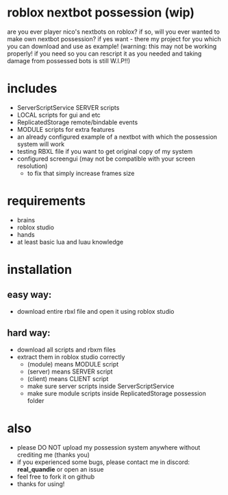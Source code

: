 # roblox nextbot possession (wip)
are you ever player nico's nextbots on roblox?
if so, will you ever wanted to make own nextbot possession?
if yes want - there my project for you which you can download and use as example!
(warning: this may not be working properly! if you need so you can rescript it as you needed and taking damage from possessed bots is still W.I.P!!)

# includes
- ServerScriptService SERVER scripts
- LOCAL scripts for gui and etc
- ReplicatedStorage remote/bindable events
- MODULE scripts for extra features
- an already configured example of a nextbot with which the possession system will work
- testing RBXL file if you want to get original copy of my system
- configured screengui (may not be compatible with your screen resolution)
  - to fix that simply increase frames size

# requirements
- brains
- roblox studio
- hands
- at least basic lua and luau knowledge

# installation
## easy way:
- download entire rbxl file and open it using roblox studio
## hard way:
- download all scripts and rbxm files
- extract them in roblox studio correctly
  - (module) means MODULE script
  - (server) means SERVER script
  - (client) means CLIENT script
  - make sure server scripts inside ServerScriptService
  - make sure module scripts inside ReplicatedStorage possession folder

# also
- please DO NOT upload my possession system anywhere without crediting me (thanks you)
- if you experienced some bugs, please contact me in discord: **real_quandie** or open an issue
- feel free to fork it on github
- thanks for using!

